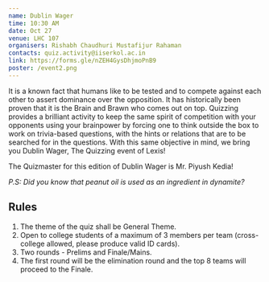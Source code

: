 ```yaml
---
name: Dublin Wager
time: 10:30 AM
date: Oct 27
venue: LHC 107
organisers: Rishabh Chaudhuri Mustafijur Rahaman
contacts: quiz.activity@iiserkol.ac.in
link: https://forms.gle/nZEH4GysDhjmoPnB9
poster: /event2.png
---
```


It is a known fact that humans like to be tested and to compete against each other to assert dominance over the opposition. It has historically been proven that it is the Brain and Brawn who comes out on top. Quizzing provides a brilliant activity to keep the same spirit of competition with your opponents using your brainpower by forcing one to think outside the box to work on trivia-based questions, with the hints or relations that are to be searched for in the questions. With this same objective in mind, we bring you Dublin Wager, The Quizzing event of Lexis!

The Quizmaster for this edition of Dublin Wager is Mr. Piyush Kedia! 

*P.S: Did you know that peanut oil is used as an ingredient in dynamite?*

## Rules

1. The theme of the quiz shall be General Theme.
2. Open to college students of a maximum of 3 members per team (cross-college allowed, please produce valid ID cards).
3. Two rounds - Prelims and Finale/Mains.
4. The first round will be the elimination round and the top 8 teams will proceed to the Finale.

